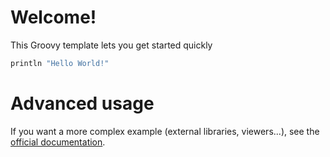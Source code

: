 # Welcome!

This Groovy template lets you get started quickly

```groovy runnable
println "Hello World!"
```

# Advanced usage

If you want a more complex example (external libraries, viewers...), see the [official documentation](https://tech.io/playgrounds/408/tech-io-documentation).
